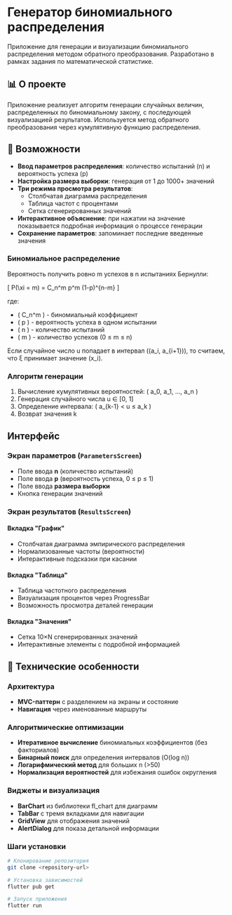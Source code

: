 # Генератор биномиального распределения

Приложение для генерации и визуализации биномиального распределения методом обратного преобразования. Разработано в рамках задания по математической статистике.

## 📊 О проекте

Приложение реализует алгоритм генерации случайных величин, распределенных по биномиальному закону, с последующей визуализацией результатов. Используется метод обратного преобразования через кумулятивную функцию распределения.

## 🚀 Возможности

- **Ввод параметров распределения**: количество испытаний (n) и вероятность успеха (p)
- **Настройка размера выборки**: генерация от 1 до 1000+ значений
- **Три режима просмотра результатов**:
  - Столбчатая диаграмма распределения
  - Таблица частот с процентами
  - Сетка сгенерированных значений
- **Интерактивное объяснение**: при нажатии на значение показывается подробная информация о процессе генерации
- **Сохранение параметров**: запоминает последние введенные значения



### Биномиальное распределение
Вероятность получить ровно m успехов в n испытаниях Бернулли:

\[ P(\xi = m) = C_n^m p^m (1-p)^{n-m} \]

где:
- \( C_n^m \) - биномиальный коэффициент
- \( p \) - вероятность успеха в одном испытании
- \( n \) - количество испытаний
- \( m \) - количество успехов (0 ≤ m ≤ n)

Если случайное число u попадает в интервал \((a_i, a_{i+1})\), то считаем, что ξ принимает значение \(x_i\).

### Алгоритм генерации
1. Вычисление кумулятивных вероятностей: \( a_0, a_1, ..., a_n \)
2. Генерация случайного числа u ∈ [0, 1]
3. Определение интервала: \( a_{k-1} < u ≤ a_k \)
4. Возврат значения k


## Интерфейс

### Экран параметров (`ParametersScreen`)
- Поле ввода **n** (количество испытаний)
- Поле ввода **p** (вероятность успеха, 0 ≤ p ≤ 1)
- Поле ввода **размера выборки**
- Кнопка генерации значений

### Экран результатов (`ResultsScreen`)
#### Вкладка "График"
- Столбчатая диаграмма эмпирического распределения
- Нормализованные частоты (вероятности)
- Интерактивные подсказки при касании

#### Вкладка "Таблица"
- Таблица частотного распределения
- Визуализация процентов через ProgressBar
- Возможность просмотра деталей генерации

#### Вкладка "Значения"
- Сетка 10×N сгенерированных значений
- Интерактивные элементы с подробной информацией

## 🔧 Технические особенности

### Архитектура
- **MVC-паттерн** с разделением на экраны и состояние
- **Навигация** через именованные маршруты

### Алгоритмические оптимизации
- **Итеративное вычисление** биномиальных коэффициентов (без факториалов)
- **Бинарный поиск** для определения интервалов (O(log n))
- **Логарифмический метод** для больших n (>50)
- **Нормализация вероятностей** для избежания ошибок округления

### Виджеты и визуализация
- **BarChart** из библиотеки fl_chart для диаграмм
- **TabBar** с тремя вкладками для навигации
- **GridView** для отображения значений
- **AlertDialog** для показа детальной информации

### Шаги установки
```bash
# Клонирование репозитория
git clone <repository-url>

# Установка зависимостей
flutter pub get

# Запуск приложения
flutter run